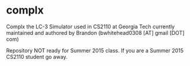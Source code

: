 complx
======

Complx the LC-3 Simulator used in CS2110 at Georgia Tech currently maintained and authored by Brandon (bwhitehead0308 [AT] gmail [DOT] com)

Repository NOT ready for Summer 2015 class. If you are a Summer 2015 CS2110 student go away.
